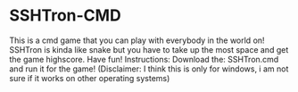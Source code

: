 # SSHTron-CMD
This is a cmd game that you can play with everybody in the world on! SSHTron is kinda like snake but you have to take up the most space and get the game highscore. Have fun!
Instructions: Download the: SSHTron.cmd and run it for the game!
(Disclaimer: I think this is only for windows, i am not sure if it works on other operating systems)

